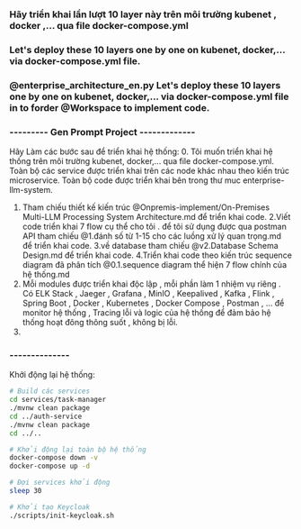 ### Hãy triển khai lần lượt 10 layer này trên môi trường kubenet , docker ,... qua file docker-compose.yml

### Let's deploy these 10 layers one by one on kubenet, docker,... via docker-compose.yml file.

### @enterprise_architecture_en.py Let's deploy these 10 layers one by one on kubenet, docker,... via docker-compose.yml file in to forder @Workspace to implement code.

### --------- Gen Prompt Project -------------
Hãy Làm các bước sau để triển khai hệ thống:
0. Tôi muốn triển khai hệ thống trên môi trường kubenet, docker,... qua file docker-compose.yml. Toàn bộ các service được triển khai trên các node khác nhau theo kiến trúc microservice. 
Toàn bộ code được triển khai bên trong thư muc enterprise-llm-system.
1. Tham chiếu thiết kế kiến trúc @Onpremis-implement/On-Premises Multi-LLM Processing System Architecture.md để triển khai code.
2.Viết code triển khai 7 flow cụ thể cho tôi . để tôi sử dụng được qua postman API tham chiếu @1.đánh số từ 1-15 cho các luồng xử lý quan trọng.md để triển khai code.
3.về database tham chiếu @v2.Database Schema Design.md để triển khai code.
4.Triển khai code theo kiến trúc sequence diagram đã phân tích @0.1.sequence diagram thể hiện 7 flow chính của hệ thống.md
5. Mỗi modules được triển khai độc lập , mỗi phần làm 1 nhiệm vụ riêng . Có ELK Stack , Jaeger , Grafana , MinIO , Keepalived , Kafka , Flink , Spring Boot , Docker , Kubernetes , Docker Compose , Postman , ... để monitor hệ thống , Tracing lỗi và logic của hệ thống để đảm bảo hệ thống hoạt đông thông suốt , không bị lỗi.
6.


### --------------
Khởi động lại hệ thống:

````bash
# Build các services
cd services/task-manager
./mvnw clean package
cd ../auth-service
./mvnw clean package
cd ../..

# Khởi động lại toàn bộ hệ thống
docker-compose down -v
docker-compose up -d

# Đợi services khởi động
sleep 30

# Khởi tạo Keycloak
./scripts/init-keycloak.sh
````
